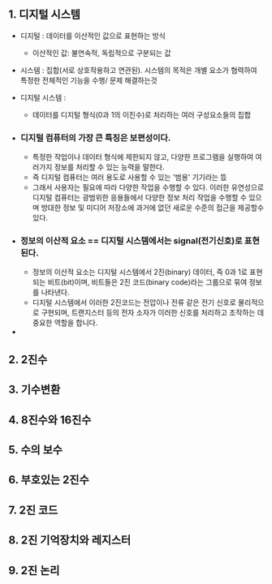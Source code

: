 ## 1. 디지털 시스템
- 디지털 : 데이터를 이산적인 값으로 표현하는 방식
	- 이산적인 값: 불연속적, 독립적으로 구분되는 값
- 시스템 : 집합(서로 상호작용하고 연관된). 시스템의 목적은 개별 요소가 협력하여 특정한 전체적인 기능을 수행/ 문제 해결하는것 
- 디지털 시스템 : 
	- 데이터를 디지털 형식(0과 1의 이진수)로 처리하는 여러 구성요소들의 집합

- ### 디지털 컴퓨터의 가장 큰 특징은 보편성이다. 
	- 특정한 작업이나 데이터 형식에 제한되지 않고, 다양한 프로그램을 실행하여 여러가지 정보를 처리할 수 있는 능력을 말한다.
	- 즉 디지털 컴퓨터는 여러 용도로 사용할 수 있는 '범용' 기기라는 뜼
	- 그래서 사용자는 필요에 따라 다양한 작업을 수행할 수 있다. 이러한 유연성으로 디지털 컴퓨터는 광범위한 응용들에서 다양한 정보 처리 작업을 수행할 수 있으며 방대한 정보 및 미디어 저장소에 과거에 없던 새로운 수준의 접근을 제공할수있다. 
- ### 정보의 이산적 요소 == 디지털 시스템에서는 signal(전기신호)로 표현된다.
	- 정보의 이산적 요소는 디지털 시스템에서 2진(binary) 데이터, 즉 0과 1로 표현되는 비트(bit)이며, 비트들은 2진 코드(binary code)라는 그룹으로 묶여 정보를 나타낸다.
	- 디지털 시스템에서 이러한 2진코드는 전압이나 전류 같은 전기 신호로 물리적으로 구현되며, 트랜지스터 등의 전자 소자가 이러한 신호를 처리하고 조작하는 데 중요한 역할을 합니다. 

- 
## 2. 2진수
## 3. 기수변환
## 4. 8진수와 16진수
## 5. 수의 보수
## 6. 부호있는 2진수
## 7. 2진 코드
## 8. 2진 기억장치와 레지스터
## 9. 2진 논리